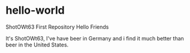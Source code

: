 # hello-world
ShotOWt63 First Repository
Hello Friends 

It's ShotOWt63, 
I've have beer in Germany and i find it much better than beer in the United States.
